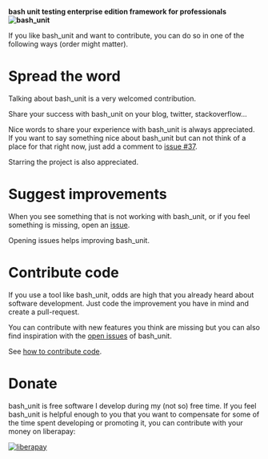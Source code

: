 **bash unit testing enterprise edition framework for professionals ![bash_unit](img/bu_50.png)**

If you like bash_unit and want to contribute, you can do so in one of the
following ways (order might matter).

# Spread the word

Talking about bash_unit is a very welcomed contribution.

Share your success with bash_unit on your blog, twitter, stackoverflow...

Nice words to share your experience with bash_unit is always appreciated.
If you want to say something nice about bash_unit but can not think of a 
place for that right now, just add a comment to
[issue #37](https://github.com/bash-unit/bash_unit/issues/37).

Starring the project is also appreciated.

# Suggest improvements

When you see something that is not working with bash_unit, or if you feel
something is missing, open an
[issue](https://github.com/bash-unit/bash_unit/issues).

Opening issues helps improving bash_unit.

# Contribute code

If you use a tool like bash_unit, odds are high that you already heard
about software development. Just code the improvement you have in mind
and create a pull-request.

You can contribute with new features you think are missing but you can
also find inspiration with the
[open issues](https://github.com/bash-unit/bash_unit/issues) of bash_unit.

See [how to contribute code](CONTRIBUTING_CODE.md).

# Donate

bash_unit is free software I develop during my (not so) free time. If you feel
bash_unit is helpful enough to you that you want to compensate for some of
the time spent developing or promoting it, you can contribute with your money
on liberapay:

[![liberapay](https://liberapay.com/assets/widgets/donate.svg)](https://liberapay.com/bash_unit/donate)
